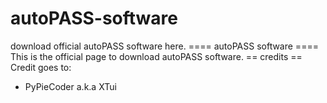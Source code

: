 # autoPASS-software
download official autoPASS software here.
==== autoPASS software ====
This is the official page to download autoPASS software.
== credits ==
Credit goes to:
- PyPieCoder a.k.a XTui

